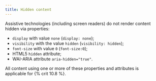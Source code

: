 ```yaml
---
title: Hidden content
---
```


Assistive technologies (including screen readers) do not render content hidden via properties:

- `display` with value `none` (`display: none`);
- `visibility` with the value `hidden` (`visibility: hidden`);
- `font-size` with value `0` (`font-size:0`);
- HTML5 `hidden` attribute;
- WAI-ARIA attribute `aria-hidden="true"`.

All content using one or more of these properties and attributes is applicable for {% crit 10.8 %}.
